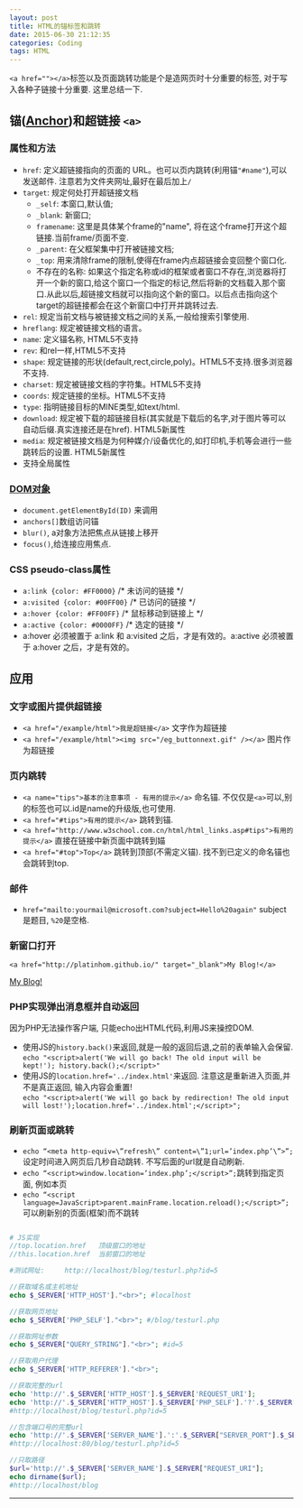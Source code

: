 ```yaml
---
layout: post
title: HTML的锚标签和跳转
date: 2015-06-30 21:12:35
categories: Coding
tags: HTML
---
```


`<a href=""></a>`标签以及页面跳转功能是个是造网页时十分重要的标签, 对于写入各种子链接十分重要. 这里总结一下.

## 锚([Anchor](http://www.w3school.com.cn/tags/tag_a.asp))和超链接 `<a>`

### 属性和方法

- `href`: 定义超链接指向的页面的 URL。也可以页内跳转(利用锚`"#name"`),可以发送邮件. 注意若为文件夹网址,最好在最后加上`/`
- `target`: 规定何处打开超链接文档 
	- `_self`: 本窗口,默认值; 
	- `_blank`: 新窗口; 
	- `framename`: 这里是具体某个frame的"name", 将在这个frame打开这个超链接.当前frame/页面不变.
	- `_parent`: 在父框架集中打开被链接文档;  
	- `_top`: 用来清除frame的限制,使得在frame内点超链接会变回整个窗口化.
	- 不存在的名称: 如果这个指定名称或id的框架或者窗口不存在,浏览器将打开一个新的窗口,给这个窗口一个指定的标记,然后将新的文档载入那个窗口.从此以后,超链接文档就可以指向这个新的窗口。以后点击指向这个target的超链接都会在这个新窗口中打开并跳转过去.
- `rel`: 规定当前文档与被链接文档之间的关系,一般给搜索引擎使用.
- `hreflang`: 规定被链接文档的语言。
- `name`: 定义锚名称, HTML5不支持
- `rev`: 和rel一样,HTML5不支持
- `shape`: 规定链接的形状(default,rect,circle,poly)。HTML5不支持.很多浏览器不支持.
- `charset`: 规定被链接文档的字符集。HTML5不支持
- `coords`: 规定链接的坐标。HTML5不支持
- `type`: 指明链接目标的MINE类型,如text/html.
- `download`: 规定被下载的超链接目标(其实就是下载后的名字,对于图片等可以自动后缀.真实连接还是在href). HTML5新属性
- `media`: 规定被链接文档是为何种媒介/设备优化的,如打印机,手机等会进行一些跳转后的设置. HTML5新属性
- 支持全局属性

### [DOM对象](http://www.w3school.com.cn/jsref/dom_obj_anchor.asp)

- `document.getElementById(ID)` 来调用
- `anchors[]`数组访问锚
- `blur()`, a对象方法把焦点从链接上移开
- `focus()`,给连接应用焦点.


### CSS pseudo-class属性

- `a:link {color: #FF0000}`		/* 未访问的链接 */
- `a:visited {color: #00FF00}`	/* 已访问的链接 */
- `a:hover {color: #FF00FF}`	/* 鼠标移动到链接上 */
- `a:active {color: #0000FF}`	/* 选定的链接 */
- a:hover 必须被置于 a:link 和 a:visited 之后，才是有效的。a:active 必须被置于 a:hover 之后，才是有效的。

## 应用

### 文字或图片提供超链接

- `<a href="/example/html">我是超链接</a>`  文字作为超链接
- `<a href="/example/html"><img src="/eg_buttonnext.gif" /></a>` 图片作为超链接

### 页内跳转

- `<a name="tips">基本的注意事项 - 有用的提示</a>` 命名锚. 不仅仅是`<a>`可以,别的标签也可以.id是name的升级版,也可使用.
- `<a href="#tips">有用的提示</a>` 跳转到锚.
- `<a href="http://www.w3school.com.cn/html/html_links.asp#tips">有用的提示</a>` 直接在链接中新页面中跳转到媌
- `<a href="#top">Top</a>` 跳转到顶部(不需定义锚). 找不到已定义的命名锚也会跳转到top.

### 邮件

- `href="mailto:yourmail@microsoft.com?subject=Hello%20again"` subject是题目, `%20`是空格.

### 新窗口打开

`<a href="http://platinhom.github.io/" target="_blank">My Blog!</a>`

<a href="http://platinhom.github.io/" target="_blank">My Blog!</a>

### PHP实现弹出消息框并自动返回
因为PHP无法操作客户端, 只能echo出HTML代码,利用JS来操控DOM.

- 使用JS的`history.back()`来返回,就是一般的返回后退,之前的表单输入会保留.  
`echo "<script>alert('We will go back! The old input will be kept!'); history.back();</script>"`
- 使用JS的`location.href='../index.html'`来返回. 注意这是重新进入页面,并不是真正返回, 输入内容会重置!  
`echo "<script>alert('We will go back by redirection! The old input will lost!');location.href='../index.html';</script>";`

### 刷新页面或跳转

- `echo “<meta http-equiv=\”refresh\” content=\”1;url=’index.php’\”>”;`设定时间进入网页后几秒自动跳转. 不写后面的url就是自动刷新.
- `echo “<script>window.location=’index.php’;</script>”;`跳转到指定页面, 例如本页
- `echo “<script language=JavaScript>parent.mainFrame.location.reload();</script>”;` 可以刷新别的页面(框架)而不跳转

~~~ php

# JS实现
//top.location.href   顶级窗口的地址
//this.location.href  当前窗口的地址

#测试网址:     http://localhost/blog/testurl.php?id=5

//获取域名或主机地址 
echo $_SERVER['HTTP_HOST']."<br>"; #localhost

//获取网页地址 
echo $_SERVER['PHP_SELF']."<br>"; #/blog/testurl.php

//获取网址参数 
echo $_SERVER["QUERY_STRING"]."<br>"; #id=5

//获取用户代理 
echo $_SERVER['HTTP_REFERER']."<br>"; 

//获取完整的url
echo 'http://'.$_SERVER['HTTP_HOST'].$_SERVER['REQUEST_URI'];
echo 'http://'.$_SERVER['HTTP_HOST'].$_SERVER['PHP_SELF'].'?'.$_SERVER['QUERY_STRING'];
#http://localhost/blog/testurl.php?id=5

//包含端口号的完整url
echo 'http://'.$_SERVER['SERVER_NAME'].':'.$_SERVER["SERVER_PORT"].$_SERVER["REQUEST_URI"]; 
#http://localhost:80/blog/testurl.php?id=5

//只取路径
$url='http://'.$_SERVER['SERVER_NAME'].$_SERVER["REQUEST_URI"]; 
echo dirname($url);
#http://localhost/blog
~~~

---
